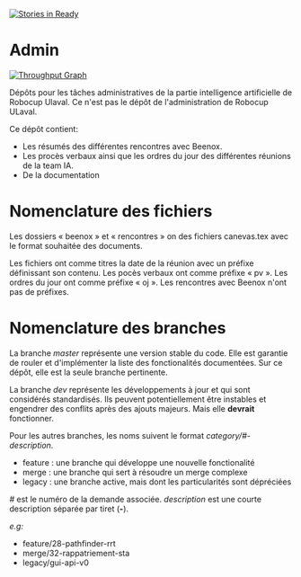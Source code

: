 [![Stories in Ready](https://badge.waffle.io/RoboCupULaval/Admin.png?label=ready&title=Ready)](https://waffle.io/RoboCupULaval/Admin)
# Admin
[![Throughput Graph](https://graphs.waffle.io/RoboCupULaval/Admin/throughput.svg)](https://waffle.io/RoboCupULaval/Admin/metrics/throughput)

Dépôts pour les tâches administratives de la partie intelligence artificielle de Robocup Ulaval.
Ce n'est pas le dépôt de l'administration de Robocup ULaval.

Ce dépôt contient:
  - Les résumés des différentes rencontres avec Beenox.
  - Les procès verbaux ainsi que les ordres du jour des différentes réunions de la team IA.
  - De la documentation

# Nomenclature des fichiers

Les dossiers « beenox » et « rencontres » on des fichiers canevas.tex avec le format souhaitée des documents.

Les fichiers ont comme titres la date de la réunion avec un préfixe définissant son contenu.
Les pocès verbaux ont comme préfixe « pv ».
Les ordres du jour ont comme préfixe « oj ».
Les rencontres  avec Beenox n'ont pas de préfixes.

# Nomenclature des branches

La branche _master_ représente une version stable du code.
Elle est garantie de rouler et d'implémenter la liste des fonctionalités
documentées.
Sur ce dépôt, elle est la seule branche pertinente.

La branche _dev_ représente les développements à jour et qui sont considérés
standardisés.
Ils peuvent potentiellement être instables et engendrer des conflits après des
ajouts majeurs.
Mais elle **devrait** fonctionner.

Pour les autres branches, les noms suivent le format _category/#-description_.

* feature : une branche qui développe une nouvelle fonctionalité
* merge : une branche qui sert à résoudre un merge complexe
* legacy : une branche active, mais dont les particularités sont dépréciées

_#_ est le numéro de la demande associée.
_description_ est une courte description séparée par tiret (**-**).

_e.g:_
* feature/28-pathfinder-rrt
* merge/32-rappatriement-sta
* legacy/gui-api-v0
